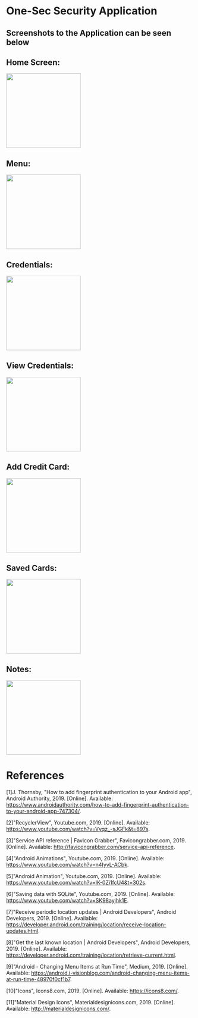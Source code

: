 # One-Sec Security Application

## Screenshots to the Application can be seen below

## Home Screen:
<img src="./screenshots/Home.png" width="200">

## Menu:
<img src="./screenshots/Menu.png" width="200">

## Credentials:
<img src="./screenshots/Credentials.png" width="200">

## View Credentials:
<img src="./screenshots/View Credential.png" width="200">

## Add Credit Card:
<img src="./screenshots/Add Card.png" width="200">

## Saved Cards:
<img src="./screenshots/Saved Cards.png" width="200">

## Notes:
<img src="./screenshots/Notes.png" width="200">



# References
[1]J. Thornsby, "How to add fingerprint authentication to your Android app", Android Authority, 2019. [Online]. Available: https://www.androidauthority.com/how-to-add-fingerprint-authentication-to-your-android-app-747304/.

[2]"RecyclerView", Youtube.com, 2019. [Online]. Available: https://www.youtube.com/watch?v=Vyqz_-sJGFk&t=897s.

[3]"Service API reference | Favicon Grabber", Favicongrabber.com, 2019. [Online]. Available: http://favicongrabber.com/service-api-reference.

[4]"Android Animations", Youtube.com, 2019. [Online]. Available: https://www.youtube.com/watch?v=n4IyvL-ACbk.

[5]"Android Animation", Youtube.com, 2019. [Online]. Available: https://www.youtube.com/watch?v=IK-0Zi1fcU4&t=302s.

[6]"Saving data with SQLite", Youtube.com, 2019. [Online]. Available: https://www.youtube.com/watch?v=SK98ayjhk1E.

[7]"Receive periodic location updates  |  Android Developers", Android Developers, 2019. [Online]. Available: https://developer.android.com/training/location/receive-location-updates.html.

[8]"Get the last known location  |  Android Developers", Android Developers, 2019. [Online]. Available: https://developer.android.com/training/location/retrieve-current.html.

[9]"Android - Changing Menu Items at Run Time", Medium, 2019. [Online]. Available: https://android.i-visionblog.com/android-changing-menu-items-at-run-time-48970f0cf1b7.

[10]"Icons", Icons8.com, 2019. [Online]. Available: https://icons8.com/.

[11]"Material Design Icons", Materialdesignicons.com, 2019. [Online]. Available: http://materialdesignicons.com/.